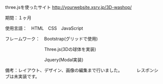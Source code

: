three.jsを使ったサイト
http://yourwebsite.xsrv.jp/3D-washop/

期間：１ヶ月

使用言語：　HTML　CSS　JavaScript

フレームワーク：　Bootstrap(グリッドで使用)

　　　　　　　　　Three.js(3Dの球体を実装)

　　　　　　　　　Jquery(Modal実装)

備考：レイアウト、デザイン、画像の編集まで行いました。
　　　レスポンシブは未実装です。 
